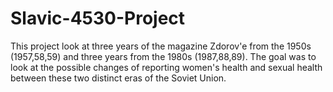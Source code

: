 # Slavic-4530-Project
This project look at three years of the magazine Zdorov'e from the 1950s (1957,58,59) and three years from the 1980s (1987,88,89). The goal was to look at the possible changes of reporting women's health and sexual health between these two distinct eras of the Soviet Union. 
